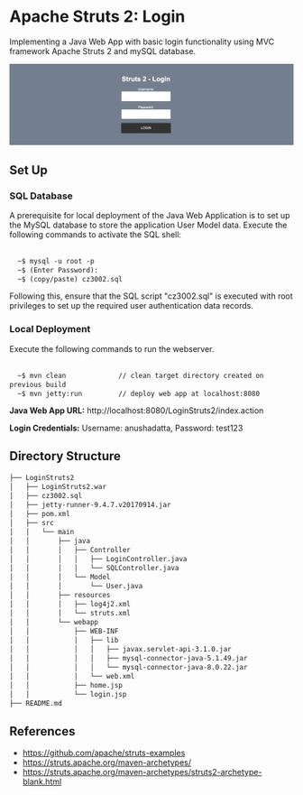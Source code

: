 # Apache Struts 2: Login 

Implementing a Java Web App with basic login functionality using MVC framework Apache Struts 2 and mySQL database. 

<img src="login.png">

## Set Up 

### SQL Database

A prerequisite for local deployment of the Java Web Application is to set up the MySQL database to store the application User Model data. Execute the following commands to activate the SQL shell:

```

  ~$ mysql -u root -p
  ~$ (Enter Password):
  ~$ (copy/paste) cz3002.sql

```
Following this, ensure that the SQL script "cz3002.sql" is executed with root privileges to set up the required user authentication data records.

### Local Deployment
Execute the following commands to run the webserver.

```

  ~$ mvn clean             // clean target directory created on previous build
  ~$ mvn jetty:run         // deploy web app at localhost:8080

```

__Java Web App URL:__ http://localhost:8080/LoginStruts2/index.action 

__Login Credentials:__ Username: anushadatta, Password: test123

## Directory Structure

```
├── LoginStruts2
│   ├── LoginStruts2.war
│   ├── cz3002.sql
│   ├── jetty-runner-9.4.7.v20170914.jar
│   ├── pom.xml
│   ├── src
│   │   └── main
│   │       ├── java
│   │       │   ├── Controller
│   │       │   │   ├── LoginController.java
│   │       │   │   └── SQLController.java
│   │       │   └── Model
│   │       │       └── User.java
│   │       ├── resources
│   │       │   ├── log4j2.xml
│   │       │   └── struts.xml
│   │       └── webapp
│   │           ├── WEB-INF
│   │           │   ├── lib
│   │           │   │   ├── javax.servlet-api-3.1.0.jar
│   │           │   │   ├── mysql-connector-java-5.1.49.jar
│   │           │   │   └── mysql-connector-java-8.0.22.jar
│   │           │   └── web.xml
│   │           ├── home.jsp
│   │           └── login.jsp
├── README.md
```

## References
* https://github.com/apache/struts-examples
* https://struts.apache.org/maven-archetypes/
* https://struts.apache.org/maven-archetypes/struts2-archetype-blank.html


